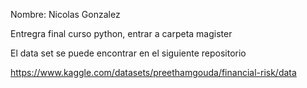 Nombre: Nicolas Gonzalez

Entregra final curso python, entrar a carpeta magister

El data set se puede encontrar en el siguiente repositorio

https://www.kaggle.com/datasets/preethamgouda/financial-risk/data